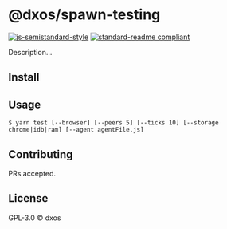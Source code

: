 # @dxos/spawn-testing

[![js-semistandard-style](https://img.shields.io/badge/code%20style-semistandard-brightgreen.svg?style=flat-square)](https://github.com/standard/semistandard)
[![standard-readme compliant](https://img.shields.io/badge/readme%20style-standard-brightgreen.svg?style=flat-square)](https://github.com/RichardLitt/standard-readme)

Description...

## Install

## Usage

```
$ yarn test [--browser] [--peers 5] [--ticks 10] [--storage chrome|idb|ram] [--agent agentFile.js]
```

## Contributing

PRs accepted.

## License

GPL-3.0 © dxos
